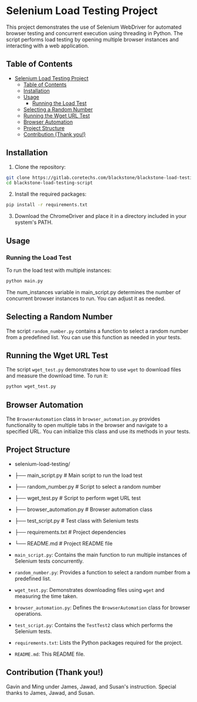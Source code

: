 # Selenium Load Testing Project

This project demonstrates the use of Selenium WebDriver for automated browser testing and concurrent execution using threading in Python. The script performs load testing by opening multiple browser instances and interacting with a web application. 

## Table of Contents

- [Selenium Load Testing Project](#selenium-load-testing-project)
  - [Table of Contents](#table-of-contents)
  - [Installation](#installation)
  - [Usage](#usage)
    - [Running the Load Test](#running-the-load-test)
  - [Selecting a Random Number](#selecting-a-random-number)
  - [Running the Wget URL Test](#running-the-wget-url-test)
  - [Browser Automation](#browser-automation)
  - [Project Structure](#project-structure)
  - [Contribution (Thank you!)](#contribution-thank-you)

## Installation

1. Clone the repository:

```bash
git clone https://gitlab.coretechs.com/blackstone/blackstone-load-testing-script.git
cd blackstone-load-testing-script
```

2. Install the required packages:

```bash
pip install -r requirements.txt
```
3. Download the ChromeDriver and place it in a directory included in your system's PATH.


## Usage

### Running the Load Test

To run the load test with multiple instances:

```bash
python main.py
```

The num_instances variable in main_script.py determines the number of concurrent browser instances to run. You can adjust it as needed.



## Selecting a Random Number

The script `random_number.py` contains a function to select a random number from a predefined list. You can use this function as needed in your tests.

## Running the Wget URL Test

The script `wget_test.py` demonstrates how to use `wget` to download files and measure the download time. To run it:

```bash
python wget_test.py
```

## Browser Automation

The `BrowserAutomation` class in `browser_automation.py` provides functionality to open multiple tabs in the browser and navigate to a specified URL. You can initialize this class and use its methods in your tests.



## Project Structure

* selenium-load-testing/
* ├── main_script.py            # Main script to run the load test
* ├── random_number.py          # Script to select a random number
* ├── wget_test.py              # Script to perform wget URL test
* ├── browser_automation.py     # Browser automation class
* ├── test_script.py            # Test class with Selenium tests
* ├── requirements.txt          # Project dependencies
* └── README.md                 # Project README file

* `main_script.py`: Contains the main function to run multiple instances of Selenium tests concurrently.
* `random_number.py`: Provides a function to select a random number from a predefined list.
* `wget_test.py`: Demonstrates downloading files using `wget` and measuring the time taken.
* `browser_automation.py`: Defines the `BrowserAutomation` class for browser operations.
* `test_script.py`: Contains the `TestTest2` class which performs the Selenium tests.
* `requirements.txt`: Lists the Python packages required for the project.
* `README.md`: This README file.



## Contribution (Thank you!)
Gavin and Ming under James, Jawad, and Susan's instruction.
Special thanks to James, Jawad, and Susan.